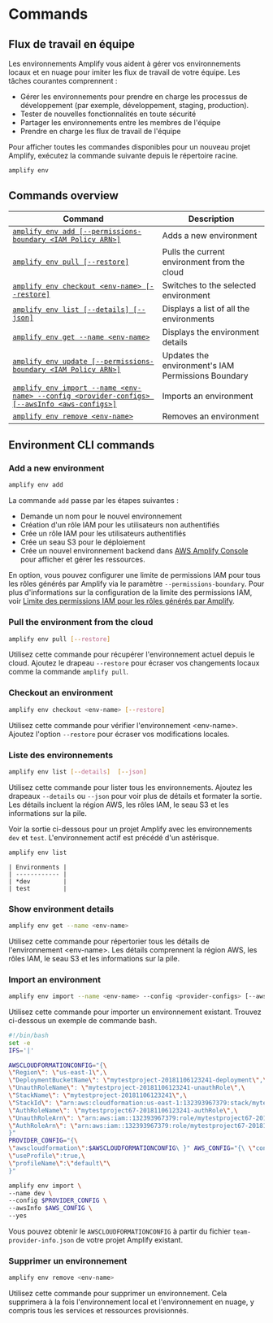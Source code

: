 # Commands

## Flux de travail en équipe

Les environnements Amplify vous aident à gérer vos environnements locaux et en nuage pour imiter les flux de travail de votre équipe. Les tâches courantes comprennent :

- Gérer les environnements pour prendre en charge les processus de développement (par exemple, développement, staging, production).
- Tester de nouvelles fonctionnalités en toute sécurité
- Partager les environnements entre les membres de l'équipe
- Prendre en charge les flux de travail de l'équipe

Pour afficher toutes les commandes disponibles pour un nouveau projet Amplify, exécutez la commande suivante depuis le répertoire racine.

```bash
amplify env
```

## Commands overview

| Command                                                                                                                                                            | Description                                        |
| ------------------------------------------------------------------------------------------------------------------------------------------------------------------ | -------------------------------------------------- |
| [`amplify env add [--permissions-boundary <IAM Policy ARN>]`](https://docs.amplify.aws/cli/teams/commands/#add-a-new-environment)                                  | Adds a new environment                             |
| [`amplify env pull [--restore]`](https://docs.amplify.aws/cli/teams/commands/#pull-the-environment-from-the-cloud)                                                 | Pulls the current environment from the cloud       |
| [`amplify env checkout <env-name> [--restore]`](https://docs.amplify.aws/cli/teams/commands/#checkout-an-environment)                                              | Switches to the selected environment               |
| [`amplify env list [--details] [--json]`](https://docs.amplify.aws/cli/teams/commands/#list-environments)                                                          | Displays a list of all the environments            |
| [`amplify env get --name <env-name>`](https://docs.amplify.aws/cli/teams/commands/#show-environment-details)                                                       | Displays the environment details                   |
| [`amplify env update [--permissions-boundary <IAM Policy ARN>]`](https://docs.amplify.aws/cli/usage/permissions-boundary/)                                         | Updates the environment's IAM Permissions Boundary |
| [`amplify env import --name <env-name> --config <provider-configs> [--awsInfo <aws-configs>]`](https://docs.amplify.aws/cli/teams/commands/#import-an-environment) | Imports an environment                             |
| [`amplify env remove <env-name>`](https://docs.amplify.aws/cli/teams/commands/#remove-an-environment)                                                              | Removes an environment                             |

## Environment CLI commands

### Add a new environment

```bash
amplify env add
```

La commande `add` passe par les étapes suivantes :

- Demande un nom pour le nouvel environnement
- Création d'un rôle IAM pour les utilisateurs non authentifiés
- Crée un rôle IAM pour les utilisateurs authentifiés
- Crée un seau S3 pour le déploiement
- Crée un nouvel environnement backend dans [AWS Amplify Console](https://console.aws.amazon.com/amplify) pour afficher et gérer les ressources.

En option, vous pouvez configurer une limite de permissions IAM pour tous les rôles générés par Amplify via le paramètre `--permissions-boundary`. Pour plus d'informations sur la configuration de la limite des permissions IAM, voir [Limite des permissions IAM pour les rôles générés par Amplify](https://docs.amplify.aws/cli/usage/permissions-boundary/).

### Pull the environment from the cloud

```bash
amplify env pull [--restore]
```

Utilisez cette commande pour récupérer l'environnement actuel depuis le cloud. Ajoutez le drapeau `--restore` pour écraser vos changements locaux comme la commande `amplify pull`.

### Checkout an environment

```bash
amplify env checkout <env-name> [--restore]
```

Utilisez cette commande pour vérifier l'environnement \<env-name>. Ajoutez l'option `--restore` pour écraser vos modifications locales.

### Liste des environnements

```bash
amplify env list [--details]  [--json]
```

Utilisez cette commande pour lister tous les environnements. Ajoutez les drapeaux `--details` ou `--json` pour voir plus de détails et formater la sortie. Les détails incluent la région AWS, les rôles IAM, le seau S3 et les informations sur la pile.

Voir la sortie ci-dessous pour un projet Amplify avec les environnements `dev` et `test`. L'environnement actif est précédé d'un astérisque.

```bash
amplify env list
```

```console
| Environments |
| ------------ |
| *dev         |
| test         |
```

### Show environment details

```bash
amplify env get --name <env-name>
```

Utilisez cette commande pour répertorier tous les détails de l'environnement \<env-name>. Les détails comprennent la région AWS, les rôles IAM, le seau S3 et les informations sur la pile.

### Import an environment

```bash
amplify env import --name <env-name> --config <provider-configs> [--awsInfo <aws-configs>]
```

Utilisez cette commande pour importer un environnement existant. Trouvez ci-dessous un exemple de commande bash.

```bash
#!/bin/bash
set -e
IFS='|'

AWSCLOUDFORMATIONCONFIG="{\
\"Region\": \"us-east-1\",\
\"DeploymentBucketName\": \"mytestproject-20181106123241-deployment\",\
\"UnauthRoleName\": \"mytestproject-20181106123241-unauthRole\",\
\"StackName\": \"mytestproject-20181106123241\",\
\"StackId\": \"arn:aws:cloudformation:us-east-1:132393967379:stack/mytestproject67-20181106123241/1c03a3e0-e203-11e8-bea9-500c20ff1436\",\
\"AuthRoleName\": \"mytestproject67-20181106123241-authRole\",\
\"UnauthRoleArn\": \"arn:aws:iam::132393967379:role/mytestproject67-20181106123241-unauthRole\",\
\"AuthRoleArn\": \"arn:aws:iam::132393967379:role/mytestproject67-20181106123241-authRole\"\
}"
PROVIDER_CONFIG="{\
\"awscloudformation\":$AWSCLOUDFORMATIONCONFIG\ }" AWS_CONFIG="{\ \"configLevel\":\"project\",\
\"useProfile\":true,\
\"profileName\":\"default\"\
}"

amplify env import \
--name dev \
--config $PROVIDER_CONFIG \
--awsInfo $AWS_CONFIG \
--yes
```

Vous pouvez obtenir le `AWSCLOUDFORMATIONCONFIG` à partir du fichier `team-provider-info.json` de votre projet Amplify existant.

### Supprimer un environnement

```bash
amplify env remove <env-name>
```

Utilisez cette commande pour supprimer un environnement. Cela supprimera à la fois l'environnement local et l'environnement en nuage, y compris tous les services et ressources provisionnés.

